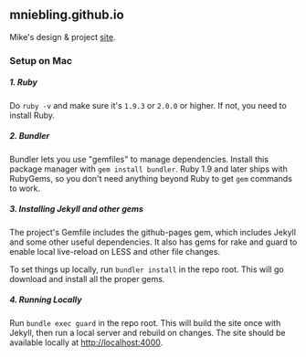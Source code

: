 mniebling.github.io
-------------------

Mike's design & project [site](https://mniebling.github.io).


### Setup on Mac

##### 1. Ruby
Do `ruby -v` and make sure it's `1.9.3` or `2.0.0` or higher. If not, you need to install Ruby.


##### 2. Bundler
Bundler lets you use "gemfiles" to manage dependencies. Install this package manager with `gem install bundler`. Ruby 1.9 and later ships with RubyGems, so you don't need anything beyond Ruby to get `gem` commands to work.


##### 3. Installing Jekyll and other gems
The project's Gemfile includes the github-pages gem, which includes Jekyll and some other useful dependencies. It also has gems for rake and guard to enable local live-reload on LESS and other file changes.

To set things up locally, run `bundler install` in the repo root. This will go download and install all the proper gems.


##### 4. Running Locally
Run `bundle exec guard` in the repo root. This will build the site once with Jekyll, then run a local server and rebuild on changes. The site should be available locally at <http://localhost:4000>.
